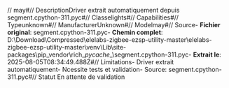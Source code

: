 // may#// DescriptionDriver extrait automatiquement depuis segment.cpython-311.pyc#// Classelights#// Capabilities#// Typeunknown#// ManufacturerUnknown#// Modelmay#// Source- **Fichier original**: segment.cpython-311.pyc- **Chemin complet**: D:\Download\Compressed\elelabs-zigbee-ezsp-utility-master\elelabs-zigbee-ezsp-utility-master\venv\Lib\site-packages\pip\_vendor\rich\__pycache__\segment.cpython-311.pyc- **Extrait le**: 2025-08-05T08:34:49.488Z#// Limitations- Driver extrait automatiquement- Ncessite tests et validation- Source: segment.cpython-311.pyc#// Statut En attente de validation